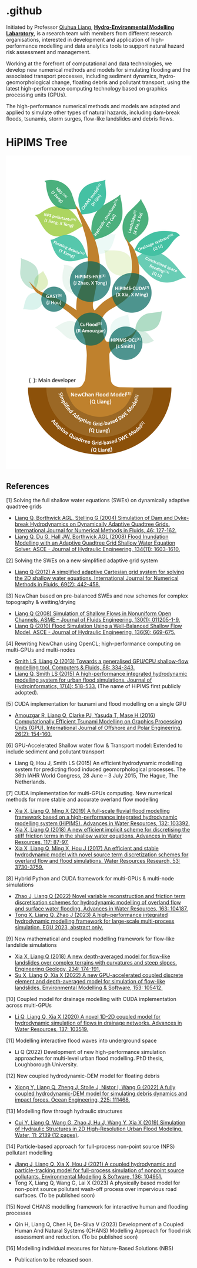 # .github
Initiated by Professor [Qiuhua Liang](https://www.lboro.ac.uk/departments/abce/staff/qiuhua-liang/), **[Hydro-Environmental Modelling Labarotory](http://www.hemlab.org)**, is a rsearch team with members from different research organisations, interested in development and application of high-performance modelling and data analytics tools to support natural hazard risk assessment and management.

Working at the forefront of computational and data technologies, we develop new numerical methods and models for simulating flooding and the associated transport processes, including sediment dynamics, hydro-geomorphological change, floating debris and pollutant transport, using the latest high-performance computing technology based on graphics processing units (GPUs).

The high-performance numerical methods and models are adapted and applied to simulate other types of natural hazards, including dam-break floods, tsunamis, storm surges, flow-like landslides and debris flows.

# HiPIMS Tree
![HiPIMS development tree](./profile/img/tree.png)

## References
[1] Solving the full shallow water equations (SWEs) on dynamically adaptive quadtree grids
-	[Liang Q, Borthwick AGL, Stelling G (2004) Simulation of Dam and Dyke-break Hydrodynamics on Dynamically Adaptive Quadtree Grids. International Journal for Numerical Methods in Fluids, 46: 127-162.](https://doi.org/10.1002/fld.748)
-	[Liang Q, Du G, Hall JW, Borthwick AGL (2008) Flood Inundation Modelling with an Adaptive Quadtree Grid Shallow Water Equation Solver. ASCE - Journal of Hydraulic Engineering, 134(11): 1603-1610.](https://doi.org/10.1061/(ASCE)0733-9429(2008)134:11(1603))

[2] Solving the SWEs on a new simplified adaptive grid system
-	[Liang Q (2012) A simplified adaptive Cartesian grid system for solving the 2D shallow water equations. International Journal for Numerical Methods in Fluids, 69(2): 442-458.](https://doi.org/10.1002/fld.2568)

[3] NewChan based on pre-balanced SWEs and new schemes for complex topography & wetting/drying
-	[Liang Q (2008) Simulation of Shallow Flows in Nonuniform Open Channels. ASME – Journal of Fluids Engineering, 130(1): 011205-1-9.](https://doi.org/10.1115/1.2829593)
-	[Liang Q (2010) Flood Simulation Using a Well-Balanced Shallow Flow Model. ASCE - Journal of Hydraulic Engineering, 136(9): 669-675.](https://doi.org/10.1061/(ASCE)HY.1943-7900.0000219)

[4] Rewriting NewChan using OpenCL; high-performance computing on multi-GPUs and multi-nodes
-	[Smith LS, Liang Q (2013) Towards a generalised GPU/CPU shallow-flow modelling tool. Computers & Fluids, 88: 334-343.](https://doi.org/10.1016/j.compfluid.2013.09.018)
-	[Liang Q, Smith LS (2015) A high-performance integrated hydrodynamic modelling system for urban flood simulations. Journal of Hydroinformatics, 17(4): 518-533.](https://doi.org/10.2166/hydro.2015.029) (The name of HiPIMS first publicly adopted).

[5] CUDA implementation for tsunami and flood modelling on a single GPU
-	[Amouzgar R, Liang Q, Clarke PJ, Yasuda T, Mase H (2016) Computationally Efficient Tsunami Modelling on Graphics Processing Units (GPU). International Journal of Offshore and Polar Engineering, 26(2): 154-160.](https://doi.org/10.17736/ijope.2016.ak10)

[6] GPU-Accelerated Shallow water flow & Transport model: Extended to include sediment and pollutant transport
-	Liang Q, Hou J, Smith LS (2015) An efficient hydrodynamic modelling system for predicting flood induced geomorphological processes. The 36th IAHR World Congress, 28 June – 3 July 2015, The Hague, The Netherlands.

[7] CUDA implementation for multi-GPUs computing. New numerical methods for more stable and accurate overland flow modelling
-	[Xia X, Liang Q, Ming X (2019) A full-scale fluvial flood modelling framework based on a high-performance integrated hydrodynamic modelling system (HiPIMS). Advances in Water Resources, 132: 103392.](https://doi.org/10.1016/j.advwatres.2019.103392)
-	[Xia X, Liang Q (2018) A new efficient implicit scheme for discretising the stiff friction terms in the shallow water equations. Advances in Water Resources, 117: 87-97.](https://doi.org/10.1016/j.advwatres.2018.05.004)
-	[Xia X, Liang Q, Ming X, Hou J (2017) An efficient and stable hydrodynamic model with novel source term discretization schemes for overland flow and flood simulations. Water Resources Research, 53: 3730-3759.](https://doi.org/10.1002/2016WR020055)

[8] Hybrid Python and CUDA framework for multi-GPUs & multi-node simulations
-	[Zhao J, Liang Q (2022) Novel variable reconstruction and friction term discretisation schemes for hydrodynamic modelling of overland flow and surface water flooding. Advances in Water Resources, 163: 104187.](https://doi.org/10.1016/j.advwatres.2022.104187)
-	[Tong X, Liang Q, Zhao J (2023) A high-performance integrated hydrodynamic modelling framework for large-scale multi-process simulation. EGU 2023, abstract only.](https://doi.org/10.5194/egusphere-egu23-15113)

[9] New mathematical and coupled modelling framework for flow-like landslide simulations
-	[Xia X, Liang Q (2018) A new depth-averaged model for flow-like landslides over complex terrains with curvatures and steep slopes. Engineering Geology, 234: 174-191.](https://doi.org/10.1016/j.enggeo.2018.01.011)
-	[Su X, Liang Q, Xia X (2022) A new GPU-accelerated coupled discrete element and depth-averaged model for simulation of flow-like landslides. Environmental Modelling & Software, 153: 105412.](https://doi.org/10.1016/j.envsoft.2022.105412)

[10] Coupled model for drainage modelling with CUDA implementation across multi-GPUs
-	[Li Q, Liang Q, Xia X (2020) A novel 1D-2D coupled model for hydrodynamic simulation of flows in drainage networks. Advances in Water Resources, 137: 103519.](https://doi.org/10.1016/j.advwatres.2020.103519)

[11] Modelling interactive flood waves into underground space
-	Li Q (2022) Development of new high-performance simulation approaches for multi-level urban flood modelling. PhD thesis, Loughborough University.

[12] New coupled hydrodynamic-DEM model for floating debris
-	[Xiong Y, Liang Q, Zheng J, Stolle J, Nistor I, Wang G (2022) A fully coupled hydrodynamic-DEM model for simulating debris dynamics and impact forces. Ocean Engineering, 225: 111468.](https://doi.org/10.1016/j.oceaneng.2022.111468)

[13] Modelling flow through hydraulic structures
-	[Cui Y, Liang Q, Wang G, Zhao J, Hu J, Wang Y, Xia X (2019) Simulation of Hydraulic Structures in 2D High-Resolution Urban Flood Modeling. Water, 11: 2139 (12 pages)](https://doi.org/10.3390/w11102139).

[14] Particle-based approach for full-process non-point source (NPS) pollutant modelling
-	[Jiang J, Liang Q, Xia X, Hou J (2021) A coupled hydrodynamic and particle-tracking model for full-process simulation of nonpoint source pollutants. Environmental Modelling & Software, 136: 104951.](https://doi.org/10.1016/j.envsoft.2020.104951)
-	Tong X, Liang Q, Wang G, Lai X (2023) A physically based model for non-point source pollutant wash-off process over impervious road surfaces. (To be published soon)

[15] Novel CHANS modelling framework for interactive human and flooding processes
-	Qin H, Liang Q, Chen H, De-Silva V (2023) Development of a Coupled Human And Natural Systems (CHANS) Modelling Approach for flood risk assessment and reduction. (To be published soon)

[16] Modelling individual measures for Nature-Based Solutions (NBS)
-	Publication to be released soon.
